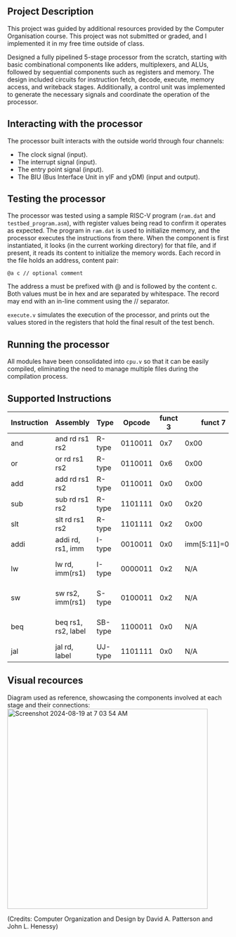 ## Project Description
This project was guided by additional resources provided by the Computer Organisation course. This project was not submitted or graded, and I implemented it in my free time outside of class.

Designed a fully pipelined 5-stage processor from the scratch, starting with basic combinational components like adders, multiplexers, and ALUs, followed by sequential components such as registers and memory. The design included circuits for instruction fetch, decode, execute, memory access, and writeback stages. Additionally, a control unit was implemented to generate the necessary signals and coordinate the operation of the processor.

## Interacting with the processor
The processor built interacts with the outside world through four channels: 
- The clock signal (input).
- The interrupt signal (input).
- The entry point signal (input).
- The BIU (Bus Interface Unit in yIF and yDM) (input and output).

## Testing the processor
The processor was tested using a sample RISC-V program (`ram.dat` and `testbed_program.asm`), with register values being read to confirm it operates as expected.
The program in `ram.dat` is used to initialize memory, and the processor executes the instructions from there. When the component is first instantiated, it looks (in the current working directory) for that file, and if present, it reads its content to initialize the memory words. Each record in the file holds an address, content pair:
```
@a c // optional comment
```
The address a must be prefixed with @ and is followed by the content c. Both values must be in hex and are separated by whitespace. The record may end with an in-line comment using the // separator.

`execute.v` simulates the execution of the processor, and prints out the values stored in the registers that hold the final result of the test bench.

## Running the processor
All modules have been consolidated into `cpu.v` so that it can be easily compiled, eliminating the need to manage multiple files during the compilation process.

## Supported Instructions
| Instruction   | Assembly      | Type | Opcode | funct 3 | funct 7 | Description |
| ------------- | ------------- | ---|---|---|---|---|
| and  | and rd rs1 rs2 | R-type | 0110011 | 0x7 | 0x00 | rd = rs1 & rs2 |
| or	| or rd rs1 rs2	| R-type	| 0110011	| 0x6	| 0x00 | rd = rs1 \| rs2 |
| add	| add rd rs1 rs2	| R-type	| 0110011	| 0x0	| 0x00 | rd = rs1 + rs2|
| sub	| sub rd rs1 rs2	| R-type	| 1101111	| 0x0	| 0x20 | rd = rs1 - rs2|
| slt	| slt rd rs1 rs2	| R-type	| 1101111	| 0x2	| 0x00 | rd = (rs1 < rs2)?1:0|
| addi	| addi rd, rs1, imm	| I-type	| 0010011	| 0x0	| imm[5:11]=0x00 | rd = rs1 + imm|
| lw	| lw rd, imm(rs1)	| I-type	| 0000011	| 0x2 | N/A	| rd = M[rs1+imm][0:31] | 
| sw	| sw rs2, imm(rs1)	| S-type	| 0100011	| 0x2	| N/A | M[rs1+imm][0:31] = rs2[0:31]|
| beq	| beq rs1, rs2, label	| SB-type	| 1100011	| 0x0	| N/A | if (rs1 == rs2) PC += imm|
| jal	| jal rd, label	| UJ-type	| 1101111	| 0x0	| N/A | rd = PC+4; PC += imm|

## Visual recources
Diagram used as reference, showcasing the components involved at each stage and their connections:
<img width="456" alt="Screenshot 2024-08-19 at 7 03 54 AM" src="https://github.com/user-attachments/assets/e46dd392-94b3-4b5e-8126-1b67286847e0">

(Credits: Computer Organization and Design by David A. Patterson and John L. Henessy)
